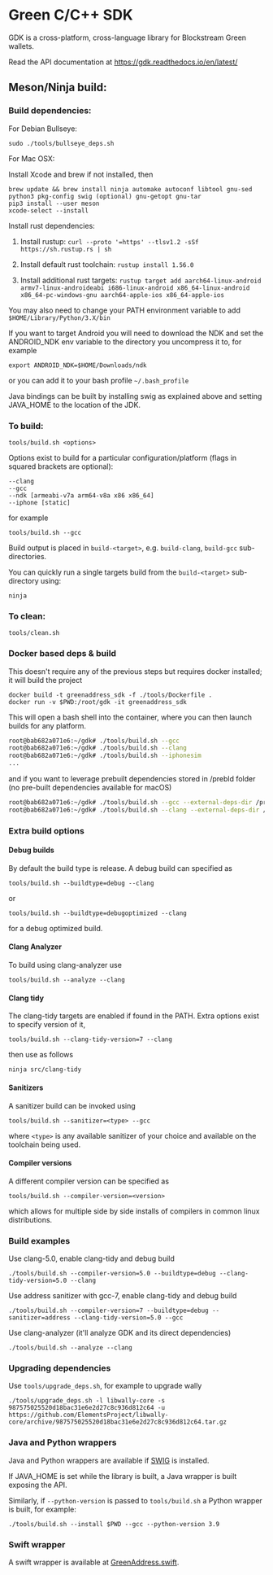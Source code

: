 # Green C/C++ SDK

GDK is a cross-platform, cross-language library for Blockstream Green wallets.

Read the API documentation at https://gdk.readthedocs.io/en/latest/

## Meson/Ninja build:

### Build dependencies:

For Debian Bullseye:

```
sudo ./tools/bullseye_deps.sh
```

For Mac OSX:

Install Xcode and brew if not installed, then

```
brew update && brew install ninja automake autoconf libtool gnu-sed python3 pkg-config swig (optional) gnu-getopt gnu-tar
pip3 install --user meson
xcode-select --install
```

Install rust dependencies:

  1. Install rustup: `curl --proto '=https' --tlsv1.2 -sSf https://sh.rustup.rs | sh`

  2. Install default rust toolchain: `rustup install 1.56.0`

  3. Install additional rust targets: `rustup target add aarch64-linux-android armv7-linux-androideabi i686-linux-android x86_64-linux-android x86_64-pc-windows-gnu aarch64-apple-ios
x86_64-apple-ios`

You may also need to change your PATH environment variable to add `$HOME/Library/Python/3.X/bin`

If you want to target Android you will need to download the NDK and set the ANDROID_NDK env variable to the directory you uncompress it to, for example

`export ANDROID_NDK=$HOME/Downloads/ndk`

or you can add it to your bash profile `~/.bash_profile`

Java bindings can be built by installing swig as explained above and setting JAVA_HOME to the location of the JDK.

### To build:

`tools/build.sh <options>`

Options exist to build for a particular configuration/platform (flags in squared brackets are optional):

```
--clang
--gcc
--ndk [armeabi-v7a arm64-v8a x86 x86_64]
--iphone [static]
```

for example

`tools/build.sh --gcc`

Build output is placed in `build-<target>`, e.g. `build-clang`, `build-gcc` sub-directories.

You can quickly run a single targets build from the `build-<target>` sub-directory using:

`ninja`

### To clean:

`tools/clean.sh`

### Docker based deps & build

This doesn't require any of the previous steps but requires docker installed; it will build the project

```
docker build -t greenaddress_sdk -f ./tools/Dockerfile .
docker run -v $PWD:/root/gdk -it greenaddress_sdk
```

This will open a bash shell into the container, where you can then launch builds for any platform.

```bash
root@bab682a071e6:~/gdk# ./tools/build.sh --gcc
root@bab682a071e6:~/gdk# ./tools/build.sh --clang
root@bab682a071e6:~/gdk# ./tools/build.sh --iphonesim
...
```
and if you want to leverage prebuilt dependencies stored in /prebld folder (no pre-built dependencies available for macOS)
```bash
root@bab682a071e6:~/gdk# ./tools/build.sh --gcc --external-deps-dir /prebld/gcc
root@bab682a071e6:~/gdk# ./tools/build.sh --clang --external-deps-dir /prebld/clang
```



### Extra build options

#### Debug builds

By default the build type is release. A debug build can specified as

`tools/build.sh --buildtype=debug --clang`

or

`tools/build.sh --buildtype=debugoptimized --clang`

for a debug optimized build.

#### Clang Analyzer

To build using clang-analyzer use

`tools/build.sh --analyze --clang`

#### Clang tidy

The clang-tidy targets are enabled if found in the PATH. Extra options exist to specify version of it,

`tools/build.sh --clang-tidy-version=7 --clang`

then use as follows

`ninja src/clang-tidy`

#### Sanitizers

A sanitizer build can be invoked using

`tools/build.sh --sanitizer=<type> --gcc`

where `<type>` is any available sanitizer of your choice and available on the toolchain being used.

#### Compiler versions

A different compiler version can be specified as

`tools/build.sh --compiler-version=<version>`

which allows for multiple side by side installs of compilers in common linux distributions.

### Build examples

Use clang-5.0, enable clang-tidy and debug build

`./tools/build.sh --compiler-version=5.0 --buildtype=debug --clang-tidy-version=5.0 --clang`

Use address sanitizer with gcc-7, enable clang-tidy and debug build

`./tools/build.sh --compiler-version=7 --buildtype=debug --sanitizer=address --clang-tidy-version=5.0 --gcc`

Use clang-analyzer (it'll analyze GDK and its direct dependencies)

`./tools/build.sh --analyze --clang`

### Upgrading dependencies

Use `tools/upgrade_deps.sh`, for example to upgrade wally

`./tools/upgrade_deps.sh -l libwally-core -s 987575025520d18bac31e6e2d27c8c936d812c64 -u https://github.com/ElementsProject/libwally-core/archive/987575025520d18bac31e6e2d27c8c936d812c64.tar.gz`

### Java and Python wrappers

Java and Python wrappers are available if [SWIG](http://www.swig.org/) is installed.

If JAVA_HOME is set while the library is built, a Java wrapper is built exposing the API.

Similarly, if `--python-version` is passed to `tools/build.sh` a Python wrapper is built, for example:

`./tools/build.sh --install $PWD --gcc --python-version 3.9`

### Swift wrapper

A swift wrapper is available at [GreenAddress.swift](https://github.com/Blockstream/gdk/blob/master/src/swift/GreenAddress/Sources/GreenAddress/GreenAddress.swift).
